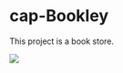 # cap-Bookley
This project is a book store.

<img src="https://res.cloudinary.com/dx5ghfasm/image/upload/v1663438263/HomePage_su6tax.png" >
